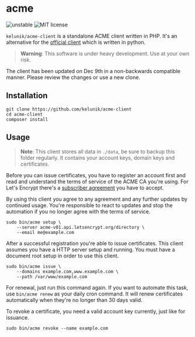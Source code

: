 # acme

![unstable](https://img.shields.io/badge/api-unstable-orange.svg?style=flat-square)
![MIT license](https://img.shields.io/badge/license-MIT-blue.svg?style=flat-square)

`kelunik/acme-client` is a standalone ACME client written in PHP.
It's an alternative for the [official client](https://github.com/letsencrypt/letsencrypt) which is written in python.

> **Warning**: This software is under heavy development. Use at your own risk.

The client has been updated on Dec 9th in a non-backwards compatible manner. Please review the changes or use a new clone.

## Installation

```
git clone https://github.com/kelunik/acme-client
cd acme-client
composer install
```

## Usage

> **Note**: This client stores all data in `./data`, be sure to backup this folder regularly.
> It contains your account keys, domain keys and certificates.

Before you can issue certificates, you have to register an account first and read and understand the terms of service of the ACME CA you're using.
For Let's Encrypt there's a [subscriber agreement](https://letsencrypt.org/repository/) you have to accept.

By using this client you agree to any agreement and any further updates by continued usage.
You're responsible to react to updates and stop the automation if you no longer agree with the terms of service.

```
sudo bin/acme setup \
    --server acme-v01.api.letsencrypt.org/directory \
    --email me@example.com
```

After a successful registration you're able to issue certificates.
This client assumes you have a HTTP server setup and running.
You must have a document root setup in order to use this client.

```
sudo bin/acme issue \
    --domains example.com,www.example.com \
    --path /var/www/example.com
```

For renewal, just run this command again. If you want to automate this task, use `bin/acme renew` as your daily cron command.
It will renew certificates automatically when they're no longer than 30 days valid.

To revoke a certificate, you need a valid account key currently, just like for issuance.

```
sudo bin/acme revoke --name example.com
```